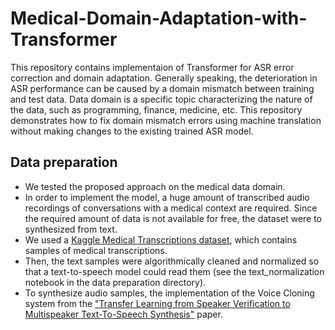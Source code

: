 # Medical-Domain-Adaptation-with-Transformer

This repository contains implementaion of Transformer for ASR error correction and domain adaptation. Generally speaking, the deterioration in ASR performance can be caused by a domain mismatch between training and test data. Data domain is a specific topic characterizing the nature of the data, such as programming, finance, medicine, etc. This repository demonstrates how to fix domain mismatch errors using machine translation without making changes to the existing trained ASR model.

## Data preparation

- We tested the proposed approach on the medical data domain. 
- In order to implement the model, a huge amount of transcribed audio recordings of conversations with a medical context are required. Since the required amount of data is not available for free, the dataset were to synthesized from text.
- We used a [Kaggle Medical Transcriptions dataset](https://www.kaggle.com/tboyle10/medicaltranscriptions), which contains samples of medical transcriptions.
- Then, the text samples were algorithmically cleaned and normalized so that a text-to-speech model could read them (see the text_normalization notebook in the data preparation directory).
- To synthesize audio samples, the implementation of the Voice Cloning system from the ["Transfer Learning from Speaker Verification to Multispeaker Text-To-Speech Synthesis"](https://arxiv.org/pdf/1806.04558.pdf) paper.
